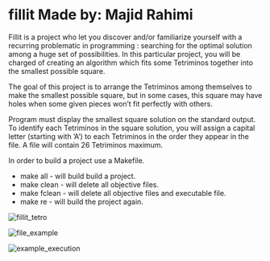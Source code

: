 # fillit Made by: Majid Rahimi
Fillit is a project who let you discover and/or familiarize yourself with a recurring
problematic in programming : searching for the optimal solution among a huge set of possibilities.
In this particular project, you will be charged of creating an algorithm which
fits some Tetriminos together into the smallest possible square.

The goal of this project is to arrange the Tetriminos among themselves to make the
smallest possible square, but in some cases, this square may have holes when some given
pieces won’t fit perfectly with others.

Program must display the smallest square solution on the standard output. To
identify each Tetriminos in the square solution, you will assign a capital letter (starting
with ’A’) to each Tetriminos in the order they appear in the file. A file will contain 26
Tetriminos maximum.

In order to build a project use a Makefile.
* make all  - will build build a project.
* make clean - will delete all objective files.
* make fclean - will delete all objective files and executable file.
* make re - will build the project again.

![fillit_tetro](https://user-images.githubusercontent.com/28359156/30066395-706ecfd4-9260-11e7-9be9-a1e713fc8b00.PNG)

![file_example](https://user-images.githubusercontent.com/28359156/30066403-7b834ea4-9260-11e7-9eaa-23842e56f5ec.PNG)

![example_execution](https://user-images.githubusercontent.com/28359156/30066408-7e31b94c-9260-11e7-9c55-e56a4b6c1cd3.PNG)
